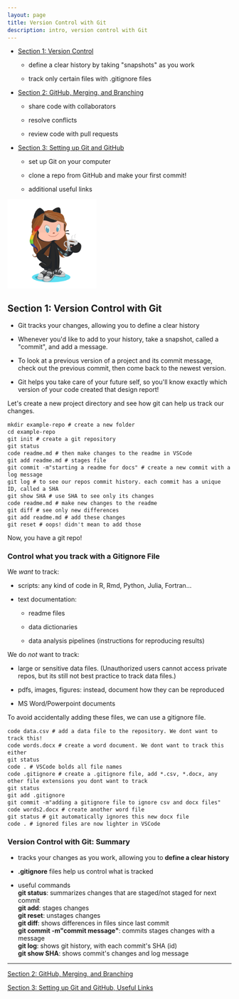 ```yaml
---
layout: page
title: Version Control with Git
description: intro, version control with Git
---
```


- [Section 1: Version Control](index.html)

  - define a clear history by taking "snapshots" as you work
  
  - track only certain files with .gitignore files

- [Section 2: GitHub, Merging, and Branching](GitHub_Merges_Branches_CodeReview.html)   

  - share code with collaborators
  
  - resolve conflicts
  
  - review code with pull requests

- [Section 3: Setting up Git and GitHub](SetupGitandGitHubActivity.html)

  - set up Git on your computer

  - clone a repo from GitHub and make your first commit!

  - additional useful links

<img src="octocora.png" alt="drawing" width="200"/>

## Section 1: Version Control with Git

- Git tracks your changes, allowing you to define a clear history

- Whenever you'd like to add to your history, take a snapshot, called a "commit", and add a message.

- To look at a previous version of a project and its commit message, check out the previous commit, then come back to the newest version.

- Git helps you take care of your future self, so you'll know exactly which version of your code created that design report!

Let's create a new project directory and see how git can help us track our changes.   

```shell        
mkdir example-repo # create a new folder
cd example-repo
git init # create a git repository
git status
code readme.md # then make changes to the readme in VSCode
git add readme.md # stages file
git commit -m"starting a readme for docs" # create a new commit with a log message
git log # to see our repos commit history. each commit has a unique ID, called a SHA
git show SHA # use SHA to see only its changes
code readme.md # make new changes to the readme
git diff # see only new differences
git add readme.md # add these changes
git reset # oops! didn't mean to add those
```    

Now, you have a git repo!

### Control what you track with a Gitignore File   

We *want* to track:

- scripts: any kind of code in R, Rmd, Python, Julia, Fortran...

- text documentation: 

  - readme files
    
  - data dictionaries
  
  - data analysis pipelines (instructions for reproducing results)
  
We do *not* want to track:

  - large or sensitive data files. (Unauthorized users cannot access private repos, but its still not best practice to track data files.)

  - pdfs, images, figures: instead, document how they can be reproduced

  - MS Word/Powerpoint documents

To avoid accidentally adding these files, we can use a gitignore file.

```shell        
code data.csv # add a data file to the repository. We dont want to track this!
code words.docx # create a word document. We dont want to track this either
git status
code . # VSCode bolds all file names
code .gitignore # create a .gitignore file, add *.csv, *.docx, any other file extensions you dont want to track
git status
git add .gitignore
git commit -m"adding a gitignore file to ignore csv and docx files"
code words2.docx # create another word file
git status # git automatically ignores this new docx file
code . # ignored files are now lighter in VSCode
```    

### Version Control with Git: Summary 

- tracks your changes as you work, allowing you to **define a clear history**

- **.gitignore** files help us control what is tracked

- useful commands     
**git status**: summarizes changes that are staged/not staged for next commit    
**git add**: stages changes    
**git reset**: unstages changes    
**git diff**: shows differences in files since last commit   
**git commit -m"commit message"**: commits stages changes with a message   
**git log**: shows git history, with each commit's SHA (id)    
**git show SHA**: shows commit's changes and log message    

--------------------------    

[Section 2: GitHub, Merging, and Branching](GitHub_Merges_Branches_CodeReview.html)   

[Section 3: Setting up Git and GitHub, Useful Links](SetupGitandGitHubActivity.html)   
